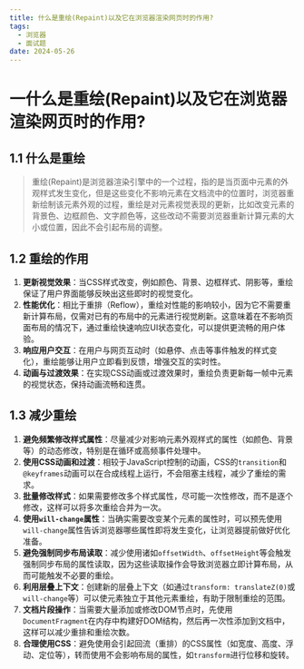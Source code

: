 ```yaml
---
title: 什么是重绘(Repaint)以及它在浏览器渲染网页时的作用?
tags:
  - 浏览器
  - 面试题
date: 2024-05-26
---
```

# 一什么是重绘(Repaint)以及它在浏览器渲染网页时的作用?

## 1.1 什么是重绘

> 重绘(Repaint)是浏览器渲染引擎中的一个过程，指的是当页面中元素的外观样式发生变化，但是这些变化不影响元素在文档流中的位置时，浏览器重新绘制该元素外观的过程，重绘是对元素视觉表现的更新，比如改变元素的背景色、边框颜色、文字颜色等，这些改动不需要浏览器重新计算元素的大小或位置，因此不会引起布局的调整。

## 1.2 重绘的作用

1. **更新视觉效果**：当CSS样式改变，例如颜色、背景、边框样式、阴影等，重绘保证了用户界面能够反映出这些即时的视觉变化。
2. **性能优化**：相比于重排（Reflow），重绘对性能的影响较小，因为它不需要重新计算布局，仅需对已有的布局中的元素进行视觉刷新。这意味着在不影响页面布局的情况下，通过重绘快速响应UI状态变化，可以提供更流畅的用户体验。
3. **响应用户交互**：在用户与网页互动时（如悬停、点击等事件触发的样式变化），重绘能够让用户立即看到反馈，增强交互的实时性。
4. **动画与过渡效果**：在实现CSS动画或过渡效果时，重绘负责更新每一帧中元素的视觉状态，保持动画流畅和连贯。

## 1.3 减少重绘

1. **避免频繁修改样式属性**：尽量减少对影响元素外观样式的属性（如颜色、背景等）的动态修改，特别是在循环或高频事件处理中。
2. **使用CSS动画和过渡**：相较于JavaScript控制的动画，CSS的`transition`和`@keyframes`动画可以在合成线程上运行，不会阻塞主线程，减少了重绘的需求。
3. **批量修改样式**：如果需要修改多个样式属性，尽可能一次性修改，而不是逐个修改，这样可以将多次重绘合并为一次。
4. **使用`will-change`属性**：当确实需要改变某个元素的属性时，可以预先使用`will-change`属性告诉浏览器哪些属性即将发生变化，让浏览器提前做好优化准备。
5. **避免强制同步布局读取**：减少使用诸如`offsetWidth`、`offsetHeight`等会触发强制同步布局的属性读取，因为这些读取操作会导致浏览器立即计算布局，从而可能触发不必要的重绘。
6. **利用层叠上下文**：创建新的层叠上下文（如通过`transform: translateZ(0)`或`will-change`等）可以使元素独立于其他元素重绘，有助于限制重绘的范围。
7. **文档片段操作**：当需要大量添加或修改DOM节点时，先使用`DocumentFragment`在内存中构建好DOM结构，然后再一次性添加到文档中，这样可以减少重排和重绘次数。
8. **合理使用CSS**：避免使用会引起回流（重排）的CSS属性（如宽度、高度、浮动、定位等），转而使用不会影响布局的属性，如`transform`进行位移和旋转。




